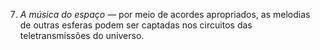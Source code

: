 ﻿7. *A música do espaço —* por meio de acordes apropriados, as melodias de outras esferas podem ser captadas nos circuitos das teletransmissões do universo.